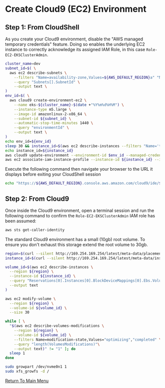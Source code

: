 # Create Cloud9 (EC2) Environment

## Step 1: From CloudShell

As you create your Cloud9 environment, disable the "AWS managed temporary credentials" feature.
Doing so enables the underlying EC2 instance to correctly acknowledge its assigned IAM Role, in this case `Role-EC2-EKSClusterAdmin`.
```bash
cluster_name=dev
subnet_id=$( \
  aws ec2 describe-subnets \
    --filters "Name=availability-zone,Values=${AWS_DEFAULT_REGION}a" "Name=default-for-az,Values=true" \
    --query "Subnets[].SubnetId" \
    --output text \
)
env_id=$( \
  aws cloud9 create-environment-ec2 \
    --name eks-${cluster_name}-$(date +"%Y%m%d%H%M") \
    --instance-type m5.large \
    --image-id amazonlinux-2-x86_64 \
    --subnet-id ${subnet_id} \
    --automatic-stop-time-minutes 1440 \
    --query "environmentId" \
    --output text \
)
echo env_id=${env_id}
sleep 30 && instance_id=$(aws ec2 describe-instances --filters "Name='tag:aws:cloud9:environment',Values='${env_id}'" --query "Reservations[].Instances[0].InstanceId" --output text)
echo instance_id=${instance_id}                                                                          # if blank, wait (sleep) a little longer and repeat previous instruction
aws cloud9 update-environment --environment-id $env_id --managed-credentials-action DISABLE # disable "AWS managed temporary credentials"
aws ec2 associate-iam-instance-profile --instance-id ${instance_id} --iam-instance-profile Name=Role-EC2-EKSClusterAdmin
```

Execute the following command then navigate your browser to the URL it displays before exiting your CloudShell session
```bash
echo "https://${AWS_DEFAULT_REGION}.console.aws.amazon.com/cloud9/ide/${env_id}"
```

## Step 2: From Cloud9

Once inside the Cloud9 environment, open a terminal session and run the following command to confirm the `Role-EC2-EKSClusterAdmin` IAM role has been assumed:
```bash
aws sts get-caller-identity
```

The standard Cloud9 environment has a small (10gb) root volume.
To ensure you don't exhaust this storage extend the root volume to 30gb.
```bash
region=$(curl --silent http://169.254.169.254/latest/meta-data/placement/region)
instance_id=$(curl --silent http://169.254.169.254/latest/meta-data/instance-id)

volume_id=$(aws ec2 describe-instances \
  --region ${region} \
  --instance-id ${instance_id} \
  --query "Reservations[0].Instances[0].BlockDeviceMappings[0].Ebs.VolumeId" \
  --output text
)

aws ec2 modify-volume \
  --region ${region} \
  --volume-id ${volume_id} \
  --size 30

while [ \
  "$(aws ec2 describe-volumes-modifications \
    --region ${region} \
    --volume-id ${volume_id} \
    --filters Name=modification-state,Values="optimizing","completed" \
    --query "length(VolumesModifications)"\
    --output text)" != "1" ]; do
  sleep 1
done

sudo growpart /dev/nvme0n1 1
sudo xfs_growfs -d /
```

[Return To Main Menu](/README.md)
